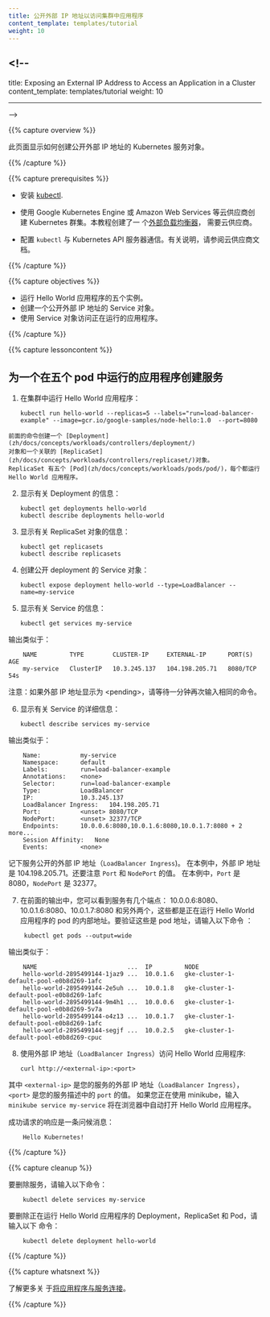 ```yaml
---
title: 公开外部 IP 地址以访问集群中应用程序
content_template: templates/tutorial
weight: 10
---
```


## <!--

title: Exposing an External IP Address to Access an Application in a Cluster
content_template: templates/tutorial weight: 10

---

-->

{{% capture overview %}}

<!--
This page shows how to create a Kubernetes Service object that exposes an
external IP address.
-->

此页面显示如何创建公开外部 IP 地址的 Kubernetes 服务对象。

{{% /capture %}}

{{% capture prerequisites %}}

<!--
 * Install [kubectl](zh/docs/tasks/tools/install-kubectl/).

 * Use a cloud provider like Google Kubernetes Engine or Amazon Web Services to
 create a Kubernetes cluster. This tutorial creates an
 [external load balancer](zh/docs/tasks/access-application-cluster/create-external-load-balancer/),
 which requires a cloud provider.

 * Configure `kubectl` to communicate with your Kubernetes API server. For
 instructions, see the documentation for your cloud provider.
-->

- 安装 [kubectl](zh/docs/tasks/tools/install-kubectl/).

- 使用 Google Kubernetes Engine 或 Amazon Web Services 等云供应商创建 Kubernetes
  群集。本教程创建了一
  个[外部负载均衡器](zh/docs/tasks/access-application-cluster/create-external-load-balancer/)，
  需要云供应商。

- 配置 `kubectl` 与 Kubernetes API 服务器通信。有关说明，请参阅云供应商文档。

{{% /capture %}}

{{% capture objectives %}}

<!--
* Run five instances of a Hello World application.
* Create a Service object that exposes an external IP address.
* Use the Service object to access the running application.
-->

- 运行 Hello World 应用程序的五个实例。
- 创建一个公开外部 IP 地址的 Service 对象。
- 使用 Service 对象访问正在运行的应用程序。

{{% /capture %}}

{{% capture lessoncontent %}}

<!--
## Creating a service for an application running in five pods
-->

## 为一个在五个 pod 中运行的应用程序创建服务

<!--
1. Run a Hello World application in your cluster:
-->

1.  在集群中运行 Hello World 应用程序：

        kubectl run hello-world --replicas=5 --labels="run=load-balancer-example" --image=gcr.io/google-samples/node-hello:1.0  --port=8080

<!--
    The preceding command creates a
    [Deployment](zh/docs/concepts/workloads/controllers/deployment/)
    object and an associated
    [ReplicaSet](zh/docs/concepts/workloads/controllers/replicaset/)
    object. The ReplicaSet has five
    [Pods](zh/docs/concepts/workloads/pods/pod/),
    each of which runs the Hello World application.
-->

    前面的命令创建一个 [Deployment](zh/docs/concepts/workloads/controllers/deployment/)
    对象和一个关联的 [ReplicaSet](zh/docs/concepts/workloads/controllers/replicaset/)对象。
    ReplicaSet 有五个 [Pod](zh/docs/concepts/workloads/pods/pod/)，每个都运行 Hello World 应用程序。

<!--
1. Display information about the Deployment:
-->

2.  显示有关 Deployment 的信息：

        kubectl get deployments hello-world
        kubectl describe deployments hello-world

<!--
1. Display information about your ReplicaSet objects:
-->

3.  显示有关 ReplicaSet 对象的信息：

        kubectl get replicasets
        kubectl describe replicasets

<!--
1. Create a Service object that exposes the deployment:
-->

4.  创建公开 deployment 的 Service 对象：

        kubectl expose deployment hello-world --type=LoadBalancer --name=my-service

<!--
1. Display information about the Service:
-->

5.  显示有关 Service 的信息：

        kubectl get services my-service

<!--
   The output is similar to this:
-->

输出类似于：

        NAME         TYPE        CLUSTER-IP     EXTERNAL-IP      PORT(S)    AGE
        my-service   ClusterIP   10.3.245.137   104.198.205.71   8080/TCP   54s

<!--
   Note: If the external IP address is shown as \<pending\>, wait for a minute
   and enter the same command again.
-->

注意：如果外部 IP 地址显示为 \<pending\>，请等待一分钟再次输入相同的命令。

<!--
1. Display detailed information about the Service:
-->

6.  显示有关 Service 的详细信息：

        kubectl describe services my-service

<!--
   The output is similar to this:
-->

输出类似于：

        Name:           my-service
        Namespace:      default
        Labels:         run=load-balancer-example
        Annotations:    <none>
        Selector:       run=load-balancer-example
        Type:           LoadBalancer
        IP:             10.3.245.137
        LoadBalancer Ingress:   104.198.205.71
        Port:           <unset> 8080/TCP
        NodePort:       <unset> 32377/TCP
        Endpoints:      10.0.0.6:8080,10.0.1.6:8080,10.0.1.7:8080 + 2 more...
        Session Affinity:   None
        Events:         <none>

<!--
   Make a note of the external IP address (`LoadBalancer Ingress`) exposed by
   your service. In this example, the external IP address is 104.198.205.71.
   Also note the value of `Port` and `NodePort`. In this example, the `Port`
   is 8080 and the `NodePort` is 32377.
-->

记下服务公开的外部 IP 地址（`LoadBalancer Ingress`)。 在本例中，外部 IP 地址是
104.198.205.71。还要注意 `Port` 和 `NodePort` 的值。 在本例中，`Port` 是
8080，`NodePort` 是 32377。

<!--
1. In the preceding output, you can see that the service has several endpoints:
   10.0.0.6:8080,10.0.1.6:8080,10.0.1.7:8080 + 2 more. These are internal
   addresses of the pods that are running the Hello World application. To
   verify these are pod addresses, enter this command:
-->

7.  在前面的输出中，您可以看到服务有几个端点：
    10.0.0.6:8080、10.0.1.6:8080、10.0.1.7:8080 和另外两个，这些都是正在运行
    Hello World 应用程序的 pod 的内部地址。要验证这些是 pod 地址，请输入以下命令
    ：

         kubectl get pods --output=wide

<!--
   The output is similar to this:
-->

输出类似于：

        NAME                         ...  IP         NODE
        hello-world-2895499144-1jaz9 ...  10.0.1.6   gke-cluster-1-default-pool-e0b8d269-1afc
        hello-world-2895499144-2e5uh ...  10.0.1.8   gke-cluster-1-default-pool-e0b8d269-1afc
        hello-world-2895499144-9m4h1 ...  10.0.0.6   gke-cluster-1-default-pool-e0b8d269-5v7a
        hello-world-2895499144-o4z13 ...  10.0.1.7   gke-cluster-1-default-pool-e0b8d269-1afc
        hello-world-2895499144-segjf ...  10.0.2.5   gke-cluster-1-default-pool-e0b8d269-cpuc

<!--
1. Use the external IP address (`LoadBalancer Ingress`) to access the Hello
   World application:
-->

8.  使用外部 IP 地址（`LoadBalancer Ingress`）访问 Hello World 应用程序:

        curl http://<external-ip>:<port>

<!--
   where `<external-ip>` is the external IP address (`LoadBalancer Ingress`)
   of your Service, and `<port>` is the value of `Port` in your Service
   description.
   If you are using minikube, typing `minikube service my-service` will
   automatically open the Hello World application in a browser.
-->

其中 `<external-ip>` 是您的服务的外部 IP 地址（`LoadBalancer Ingress`），
`<port>` 是您的服务描述中的 `port` 的值。 如果您正在使用 minikube，输入
`minikube service my-service` 将在浏览器中自动打开 Hello World 应用程序。

<!--
   The response to a successful request is a hello message:
-->

成功请求的响应是一条问候消息：

        Hello Kubernetes!

{{% /capture %}}

{{% capture cleanup %}}

<!--
To delete the Service, enter this command:
-->

要删除服务，请输入以下命令：

        kubectl delete services my-service

<!--
To delete the Deployment, the ReplicaSet, and the Pods that are running
the Hello World application, enter this command:
-->

要删除正在运行 Hello World 应用程序的 Deployment，ReplicaSet 和 Pod，请输入以下
命令：

        kubectl delete deployment hello-world

{{% /capture %}}

{{% capture whatsnext %}}

<!--
Learn more about
[connecting applications with services](zh/docs/concepts/services-networking/connect-applications-service/).
-->

了解更多关
于[将应用程序与服务连接](zh/docs/concepts/services-networking/connect-applications-service/)。

{{% /capture %}}
